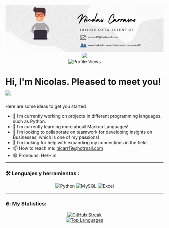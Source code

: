 <div id="header" align="center">
  <img decoding="async" src="https://github.com/Nicarr/Nicarr/blob/main/Neutral%20Creative%20Professional%20LinkedIn%20Article%20Cover%20Image.png?raw=true" width="1100"/>
</div>

<div align="center">
  <a href="https://www.linkedin.com/in/nicolas-carrasco19">
    <img src="https://img.shields.io/badge/LinkedIn-0077B5?style=for-the-badge&logo=linkedin&logoColor=white"/>
  </a>
</div>

<div align="center">
  <img src="https://komarev.com/ghpvc/?username=Nicarr&label=Profile%20Views&color=00cf00&style=for-the-badge" alt="Profile Views"/>
</div>

<h1>
  Hi, I'm Nicolas. Pleased to meet you! 
  <img decoding="async" src="https://media.giphy.com/media/20NHiDnH41d9Ls6NlU/giphy.gif" width="100px"/>
</h1>

Here are some ideas to get you started:

- 🔭 I’m currently working on projects in different programming languages, such as Python.
- 🌱 I’m currently learning more about Markup Languages!
- 👯 I’m looking to collaborate on teamwork for developing insights on Businesses, which is one of my passions!
- 🤔 I’m looking for help with expanding my connections in the field.
- 📫 How to reach me: nicarr19@hotmail.com
- 😄 Pronouns: He/Him

---

### :hammer_and_wrench: Lenguajes y herramientas :

<div id="header" align="center">
  <img decoding="async" src="https://img.shields.io/badge/Python-3776AB?style=for-the-badge&logo=python&logoColor=white" alt="Python"/>
  <img decoding="async" src="https://img.shields.io/badge/MySQL-6DB33F?style=for-the-badge&logo=mysql&logoColor=white" alt="MySQL"/>
  <img decoding="async" src="https://img.shields.io/badge/Microsoft_Excel-217346?style=for-the-badge&logo=microsoft-excel&logoColor=white" alt="Excel"/>
</div>

---

### 🔥: My Statistics:

<div align="center">
  <a href="https://git.io/streak-stats">
    <img src="http://github-readme-streak-stats.herokuapp.com?user=Nicarr&theme=dark&background=000000" alt="GitHub Streak"/>
  </a>
  
  <br>

  <a href="https://github.com/anuraghazra/github-readme-stats">
    <img src="https://github-readme-stats.vercel.app/api/top-langs/?username=Nicarr&layout=compact&theme=vision-friendly-dark" alt="Top Languages"/>
  </a>
</div>
